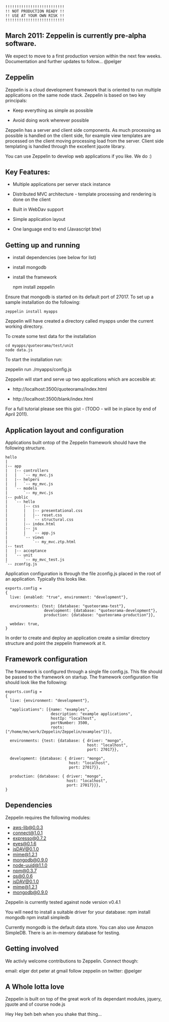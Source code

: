     !!!!!!!!!!!!!!!!!!!!!!!!!!
    !! NOT PRODUCTION READY !!
    !! USE AT YOUR OWN RISK !!
    !!!!!!!!!!!!!!!!!!!!!!!!!!
## March 2011: Zeppelin is currently pre-alpha software. 
We expect to move to a first production version within the next few weeks. Documentation and further updates to follow... @pelger

## Zeppelin
Zeppelin is a cloud development framework that is oriented to run multiple applications on the same node stack.
Zeppelin is based on two key principals:

 * Keep everything as simple as possible

 * Avoid doing work wherever possible

Zeppelin has a server and client side components. As much processing as possible is handled on the client side, for example view templates are
processed on the client moving processing load from the server. Client side templating is handled through the excellent jquote library.

You can use Zeppelin to develop web applications if you like. We do :)

## Key Features:

 * Multiple applications per server stack instance

 * Distributed MVC architecture - template processing and rendering is done on the client

 * Built in WebDav support
 
 * Simple application layout 

 * One language end to end (Javascript btw)

## Getting up and running

 * install dependencies (see below for list)

 * install mongodb

 * install the framework

    npm install zeppelin

Ensure that mongodb is started on its default port of 27017.
To set up a sample installation do the following:

    zeppelin install myapps

Zeppelin will have created a directory called myapps under the current working directory.

To create some test data for the installation 

    cd myapps/quoteorama/test/unit
    node data.js

To start the installation run:

   zeppelin run ./myapps/config.js 

Zeppelin will start and serve up two applications which are accesible at:

 * http://localhost:3500/quoteorama/index.html

 * http://localhost:3500/blank/index.html

For a full tutorial please see this gist - (TODO - will be in place by end of April 2011).

## Application layout and configuration
Applications built ontop of the Zeppelin framework should have the following structure.

    hello
    |
    |-- app
    |   |-- controllers
    |   |   `-- my_mvc.js
    |   |-- helpers
    |   |   `-- my_mvc.js
    |   `-- models
    |       `-- my_mvc.js
    |-- public
    |   `-- hello
    |       |-- css
    |       |   |-- presentational.css
    |       |   |-- reset.css
    |       |   `-- structural.css
    |       |-- index.html
    |       |-- js
    |       |   `-- app.js
    |       `-- views
    |           `-- my_mvc.ztp.html
    |-- test
    |   |-- acceptance
    |   `-- unit
    |       `-- my_mvc_test.js
    `-- zconfig.js

Application configuration is through the file zconfig.js placed in the root of an application. Typically this looks like.

    exports.config = 
    {
      live: {enabled: "true", environment: "development"},

      environments: {test: {database: "quoteorama-test"},
                     development: {database: "quoteorama-development"},
                     production: {database: "quoteorama-production"}},

      webdav: true,
    }

In order to create and deploy an application create a similar directory structure and point the zeppelin framework at it.

## Framework configuration
The framework is configured through a single file config.js. This file should be passed to the framework on startup. The framework
configuration file should look like the following:

    exports.config = 
    {
      live: {environment: "development"},

      "applications": [{name: "examples",
                        description: "example applications",
                        hostIp: "localhost",
                        portNumber: 3500,
                        roots: ["/home/me/work/Zeppelin/Zeppelin/examples"]}],

      environments: {test: {database: { driver: "mongo",
                                        host: "localhost",
                                        port: 27017}},

      development: {database: { driver: "mongo",
                                host: "localhost",
                                port: 27017}},

      production: {database: { driver: "mongo",
                               host: "localhost",
                               port: 27017}}},
    }

## Dependencies
Zeppelin requires the following modules:

 * aws-lib@0.0.3
 * connect@1.0.1
 * expresso@0.7.2
 * eyes@0.1.6
 * jsDAV@0.1.0
 * mime@1.2.1
 * mongodb@0.9.0
 * node-uuid@1.1.0
 * npm@0.3.7
 * qs@0.0.6
 * jsDAV@0.1.0
 * mime@1.2.1
 * mongodb@0.9.0

Zeppelin is currently tested against node version v0.4.1

You will need to install a suitable driver for your database:
    npm install mongodb
    npm install simpledb

Currently mongodb is the default data store. You can also use Amazon SimpleDB.
There is an in-memory database for testing.


## Getting involved
We activly welcome contributions to Zeppelin. Connect though:

email: elger dot peter at gmail
follow zeppelin on twitter: @pelger

## A Whole lotta love
Zeppelin is built on top of the great work of its dependant modules, jquery, jquote and of course node.js

Hey Hey beh beh when you shake that thing...

